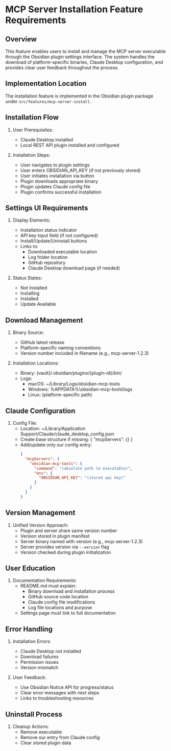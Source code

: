 # MCP Server Installation Feature Requirements

## Overview

This feature enables users to install and manage the MCP server executable through the Obsidian plugin settings interface. The system handles the download of platform-specific binaries, Claude Desktop configuration, and provides clear user feedback throughout the process.

## Implementation Location

The installation feature is implemented in the Obsidian plugin package under `src/features/mcp-server-install`.

## Installation Flow

1. User Prerequisites:

   - Claude Desktop installed
   - Local REST API plugin installed and configured

2. Installation Steps:
   - User navigates to plugin settings
   - User enters OBSIDIAN_API_KEY (if not previously stored)
   - User initiates installation via button
   - Plugin downloads appropriate binary
   - Plugin updates Claude config file
   - Plugin confirms successful installation

## Settings UI Requirements

1. Display Elements:

   - Installation status indicator
   - API key input field (if not configured)
   - Install/Update/Uninstall buttons
   - Links to:
     - Downloaded executable location
     - Log folder location
     - GitHub repository
     - Claude Desktop download page (if needed)

2. Status States:
   - Not Installed
   - Installing
   - Installed
   - Update Available

## Download Management

1. Binary Source:

   - GitHub latest release
   - Platform-specific naming conventions
   - Version number included in filename (e.g., mcp-server-1.2.3)

2. Installation Locations:
   - Binary: {vault}/.obsidian/plugins/{plugin-id}/bin/
   - Logs:
     - macOS: ~/Library/Logs/obsidian-mcp-tools
     - Windows: %APPDATA%\obsidian-mcp-tools\logs
     - Linux: (platform-specific path)

## Claude Configuration

1. Config File:
   - Location: ~/Library/Application Support/Claude/claude_desktop_config.json
   - Create base structure if missing: { "mcpServers": {} }
   - Add/update only our config entry:
     ```json
     {
       "mcpServers": {
         "obsidian-mcp-tools": {
           "command": "(absolute path to executable)",
           "env": {
             "OBSIDIAN_API_KEY": "(stored api key)"
           }
         }
       }
     }
     ```

## Version Management

1. Unified Version Approach:
   - Plugin and server share same version number
   - Version stored in plugin manifest
   - Server binary named with version (e.g., mcp-server-1.2.3)
   - Server provides version via `--version` flag
   - Version checked during plugin initialization

## User Education

1. Documentation Requirements:
   - README.md must explain:
     - Binary download and installation process
     - GitHub source code location
     - Claude config file modifications
     - Log file locations and purpose
   - Settings page must link to full documentation

## Error Handling

1. Installation Errors:

   - Claude Desktop not installed
   - Download failures
   - Permission issues
   - Version mismatch

2. User Feedback:
   - Use Obsidian Notice API for progress/status
   - Clear error messages with next steps
   - Links to troubleshooting resources

## Uninstall Process

1. Cleanup Actions:
   - Remove executable
   - Remove our entry from Claude config
   - Clear stored plugin data
